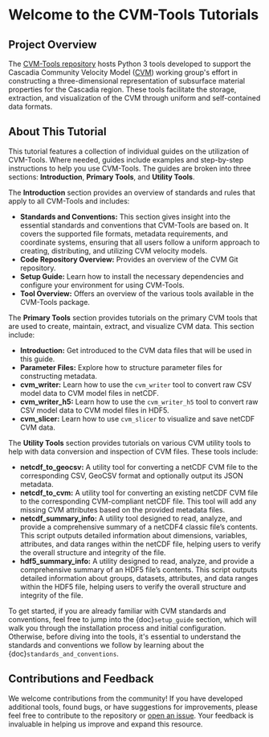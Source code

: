 # Welcome to the CVM-Tools Tutorials

## Project Overview

The [CVM-Tools repository](https://github.com/cascadiaquakes/cvm-tools) hosts Python 3 tools developed to support the Cascadia Community Velocity Model ([CVM](https://cascadiaquakes.org/cvm/)) working group's effort in constructing a three-dimensional representation of subsurface material properties for the Cascadia region. These tools facilitate the storage, extraction, and visualization of the CVM through uniform and self-contained data formats.

## About This Tutorial

This tutorial features a collection of individual guides on the utilization of CVM-Tools. Where needed, guides include examples and step-by-step instructions to help you use CVM-Tools. The guides are broken into three sections: **Introduction**, **Primary Tools**, and **Utility Tools**.

The **Introduction** section provides an overview of standards and rules that apply to all CVM-Tools and includes:

- **Standards and Conventions:** This section gives insight into the essential standards and conventions that CVM-Tools are based on. It covers the supported file formats, metadata requirements, and coordinate systems, ensuring that all users follow a uniform approach to creating, distributing, and utilizing CVM velocity models.
- **Code Repository Overview:** Provides an overview of the CVM Git repository.
- **Setup Guide:** Learn how to install the necessary dependencies and configure your environment for using CVM-Tools.
- **Tool Overview:** Offers an overview of the various tools available in the CVM-Tools package.

The **Primary Tools** section provides tutorials on the primary CVM tools that are used to create, maintain, extract, and visualize CVM data. This section include:

- **Introduction:** Get introduced to the CVM data files that will be used in this guide.
- **Parameter Files:** Explore how to structure parameter files for constructing metadata.
- **cvm_writer:** Learn how to use the `cvm_writer` tool to convert raw CSV model data to CVM model files in netCDF.
- **cvm_writer_h5:** Learn how to use the `cvm_writer_h5` tool to convert raw CSV model data to CVM model files in HDF5.
- **cvm_slicer:** Learn how to use `cvm_slicer` to visualize and save netCDF CVM data.

The **Utility Tools** section provides tutorials on various CVM utility tools to help with data conversion and inspection of CVM files. These tools include:

- **netcdf_to_geocsv:** A utility tool for converting a netCDF CVM file to the corresponding CSV, GeoCSV format and optionally output its JSON metadata.
- **netcdf_to_cvm:** A utility tool for converting an existing netCDF CVM file to the corresponding CVM-compliant netCDF file. This tool will add any missing CVM attributes based on the provided metadata files.
- **netcdf_summary_info:** A utility tool designed to read, analyze, and provide a comprehensive summary of a netCDF4 classic file’s contents. This script outputs detailed information about dimensions, variables, attributes, and data ranges within the netCDF file, helping users to verify the overall structure and integrity of the file.
- **hdf5_summary_info:** A utility designed to read, analyze, and provide a comprehensive summary of an HDF5 file’s contents. This script outputs detailed information about groups, datasets, attributes, and data ranges within the HDF5 file, helping users to verify the overall structure and integrity of the file.

To get started, if you are already familiar with CVM standards and conventions, feel free to jump into the {doc}`setup_guide` section, which will walk you through the installation process and initial configuration. Otherwise, before diving into the tools, it's essential to understand the standards and conventions we follow by learning about the {doc}`standards_and_conventions`.

## Contributions and Feedback

We welcome contributions from the community! If you have developed additional tools, found bugs, or have suggestions for improvements, please feel free to contribute to the repository or [open an issue](https://github.com/cascadiaquakes/cvm-tools/issues). Your feedback is invaluable in helping us improve and expand this resource.
